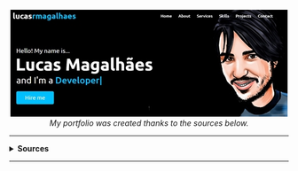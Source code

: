 <p align="center">
  <a href="http://lucasrmagalhaes.rf.gd/" target="_blank">
    <img 
         src="https://github.com/lucasrmagalhaes/lucasrmagalhaes-portfolio/blob/main/img/capa.jpg" 
         alt="Portfolio" 
    />
  </a>
  <br />
  <i>My portfolio was created thanks to the sources below.</i>
</p>

<hr />

<details>
  <summary><strong>Sources</strong></summary>
  
  <br />
  
  <hr />
  
  - [Responsive Personal Portfolio Website using HTML CSS & JavaScript](https://www.youtube.com/watch?v=tcskp-ncN0I&list=PLeEpiRHdVhbfM6HrlsCO4eZdo7Yrgouel&index=1&t=286s "Responsive Personal Portfolio Website using HTML CSS & JavaScript")
  - [Font Awesome 5](https://www.w3schools.com/icons/fontawesome5_intro.asp "Font Awesome 5")
  - [Lorem Ipsum](https://www.lipsum.com/ "Lorem Ipsum")
  - [JQuery CDN](http://code.jquery.com/ "JQuery CDN")
  - [Google Fonts](https://fonts.google.com/ "Google Fonts")
  - [cdnjs](https://cdnjs.com/ "cdnjs")
  - [Hosting Sites for Free](https://www.youtube.com/watch?v=w_2pxwIS1yY "Hosting Sites for Free")
  - [Infinity Free](https://app.infinityfree.net/ "Infinity Free")
  - [Monsta FTP](http://binottotecnologia.com.br/ftp-web/ "Monsta FTP")

  <hr />

  <h5 align="left">Google Fonts - Settings:</h5>

  ###### Poppins:
  - Regular 400
  - Medium 500
  - Semi-bold 600
  - Bold 700

  ###### Ubuntu:
  - Regular 400
  - Medium 500
  - Bold 700

  ###### Import:
  - Embed - @import

  <hr />

  ##### cdnjs - Settings:
  - waypoints
  - OwlCarousel2
  - Asset Type: Styling
  - typed.js
  
  <hr />
  
</details>

<hr />
